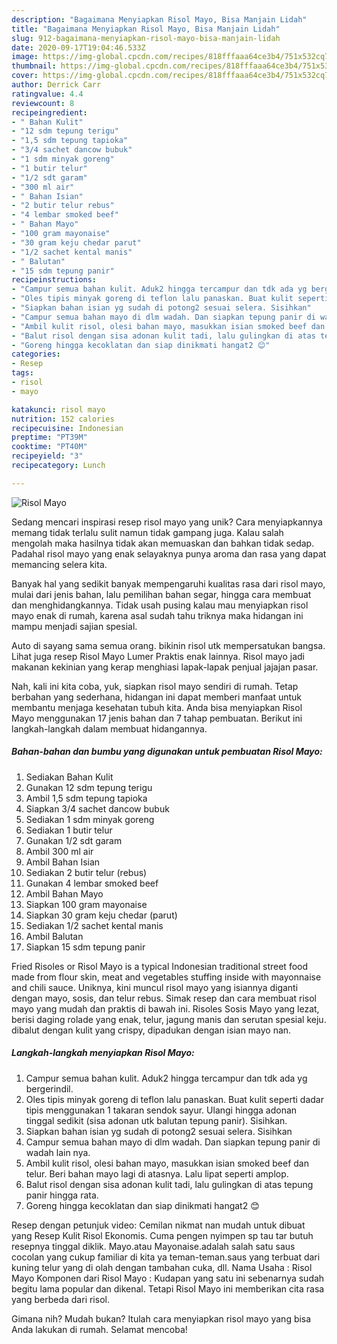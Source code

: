 ```yaml
---
description: "Bagaimana Menyiapkan Risol Mayo, Bisa Manjain Lidah"
title: "Bagaimana Menyiapkan Risol Mayo, Bisa Manjain Lidah"
slug: 912-bagaimana-menyiapkan-risol-mayo-bisa-manjain-lidah
date: 2020-09-17T19:04:46.533Z
image: https://img-global.cpcdn.com/recipes/818fffaaa64ce3b4/751x532cq70/risol-mayo-foto-resep-utama.jpg
thumbnail: https://img-global.cpcdn.com/recipes/818fffaaa64ce3b4/751x532cq70/risol-mayo-foto-resep-utama.jpg
cover: https://img-global.cpcdn.com/recipes/818fffaaa64ce3b4/751x532cq70/risol-mayo-foto-resep-utama.jpg
author: Derrick Carr
ratingvalue: 4.4
reviewcount: 8
recipeingredient:
- " Bahan Kulit"
- "12 sdm tepung terigu"
- "1,5 sdm tepung tapioka"
- "3/4 sachet dancow bubuk"
- "1 sdm minyak goreng"
- "1 butir telur"
- "1/2 sdt garam"
- "300 ml air"
- " Bahan Isian"
- "2 butir telur rebus"
- "4 lembar smoked beef"
- " Bahan Mayo"
- "100 gram mayonaise"
- "30 gram keju chedar parut"
- "1/2 sachet kental manis"
- " Balutan"
- "15 sdm tepung panir"
recipeinstructions:
- "Campur semua bahan kulit. Aduk2 hingga tercampur dan tdk ada yg bergerindil."
- "Oles tipis minyak goreng di teflon lalu panaskan. Buat kulit seperti dadar tipis menggunakan 1 takaran sendok sayur. Ulangi hingga adonan tinggal sedikit (sisa adonan utk balutan tepung panir). Sisihkan."
- "Siapkan bahan isian yg sudah di potong2 sesuai selera. Sisihkan"
- "Campur semua bahan mayo di dlm wadah. Dan siapkan tepung panir di wadah lain nya."
- "Ambil kulit risol, olesi bahan mayo, masukkan isian smoked beef dan telur. Beri bahan mayo lagi di atasnya. Lalu lipat seperti amplop."
- "Balut risol dengan sisa adonan kulit tadi, lalu gulingkan di atas tepung panir hingga rata."
- "Goreng hingga kecoklatan dan siap dinikmati hangat2 😊"
categories:
- Resep
tags:
- risol
- mayo

katakunci: risol mayo 
nutrition: 152 calories
recipecuisine: Indonesian
preptime: "PT39M"
cooktime: "PT40M"
recipeyield: "3"
recipecategory: Lunch

---
```



![Risol Mayo](https://img-global.cpcdn.com/recipes/818fffaaa64ce3b4/751x532cq70/risol-mayo-foto-resep-utama.jpg)

Sedang mencari inspirasi resep risol mayo yang unik? Cara menyiapkannya memang tidak terlalu sulit namun tidak gampang juga. Kalau salah mengolah maka hasilnya tidak akan memuaskan dan bahkan tidak sedap. Padahal risol mayo yang enak selayaknya punya aroma dan rasa yang dapat memancing selera kita.

Banyak hal yang sedikit banyak mempengaruhi kualitas rasa dari risol mayo, mulai dari jenis bahan, lalu pemilihan bahan segar, hingga cara membuat dan menghidangkannya. Tidak usah pusing kalau mau menyiapkan risol mayo enak di rumah, karena asal sudah tahu triknya maka hidangan ini mampu menjadi sajian spesial.

Auto di sayang sama semua orang. bikinin risol utk mempersatukan bangsa. Lihat juga resep Risol Mayo Lumer Praktis enak lainnya. Risol mayo jadi makanan kekinian yang kerap menghiasi lapak-lapak penjual jajajan pasar.


Nah, kali ini kita coba, yuk, siapkan risol mayo sendiri di rumah. Tetap berbahan yang sederhana, hidangan ini dapat memberi manfaat untuk membantu menjaga kesehatan tubuh kita. Anda bisa menyiapkan Risol Mayo menggunakan 17 jenis bahan dan 7 tahap pembuatan. Berikut ini langkah-langkah dalam membuat hidangannya.

<!--inarticleads1-->

##### Bahan-bahan dan bumbu yang digunakan untuk pembuatan Risol Mayo:

1. Sediakan  Bahan Kulit
1. Gunakan 12 sdm tepung terigu
1. Ambil 1,5 sdm tepung tapioka
1. Siapkan 3/4 sachet dancow bubuk
1. Sediakan 1 sdm minyak goreng
1. Sediakan 1 butir telur
1. Gunakan 1/2 sdt garam
1. Ambil 300 ml air
1. Ambil  Bahan Isian
1. Sediakan 2 butir telur (rebus)
1. Gunakan 4 lembar smoked beef
1. Ambil  Bahan Mayo
1. Siapkan 100 gram mayonaise
1. Siapkan 30 gram keju chedar (parut)
1. Sediakan 1/2 sachet kental manis
1. Ambil  Balutan
1. Siapkan 15 sdm tepung panir


Fried Risoles or Risol Mayo is a typical Indonesian traditional street food made from flour skin, meat and vegetables stuffing inside with mayonnaise and chili sauce. Uniknya, kini muncul risol mayo yang isiannya diganti dengan mayo, sosis, dan telur rebus. Simak resep dan cara membuat risol mayo yang mudah dan praktis di bawah ini. Risoles Sosis Mayo yang lezat, berisi daging rolade yang enak, telur, jagung manis dan serutan spesial keju. dibalut dengan kulit yang crispy, dipadukan dengan isian mayo nan. 

<!--inarticleads2-->

##### Langkah-langkah menyiapkan Risol Mayo:

1. Campur semua bahan kulit. Aduk2 hingga tercampur dan tdk ada yg bergerindil.
1. Oles tipis minyak goreng di teflon lalu panaskan. Buat kulit seperti dadar tipis menggunakan 1 takaran sendok sayur. Ulangi hingga adonan tinggal sedikit (sisa adonan utk balutan tepung panir). Sisihkan.
1. Siapkan bahan isian yg sudah di potong2 sesuai selera. Sisihkan
1. Campur semua bahan mayo di dlm wadah. Dan siapkan tepung panir di wadah lain nya.
1. Ambil kulit risol, olesi bahan mayo, masukkan isian smoked beef dan telur. Beri bahan mayo lagi di atasnya. Lalu lipat seperti amplop.
1. Balut risol dengan sisa adonan kulit tadi, lalu gulingkan di atas tepung panir hingga rata.
1. Goreng hingga kecoklatan dan siap dinikmati hangat2 😊


Resep dengan petunjuk video: Cemilan nikmat nan mudah untuk dibuat yang Resep Kulit Risol Ekonomis. Cuma pengen nyimpen sp tau tar butuh resepnya tinggal diklik. Mayo.atau Mayonaise.adalah salah satu saus cocolan yang cukup familiar di kita ya teman-teman.saus yang terbuat dari kuning telur yang di olah dengan tambahan cuka, dll. Nama Usaha : Risol Mayo Komponen dari Risol Mayo : Kudapan yang satu ini sebenarnya sudah begitu lama popular dan dikenal. Tetapi Risol Mayo ini memberikan cita rasa yang berbeda dari risol. 

Gimana nih? Mudah bukan? Itulah cara menyiapkan risol mayo yang bisa Anda lakukan di rumah. Selamat mencoba!
